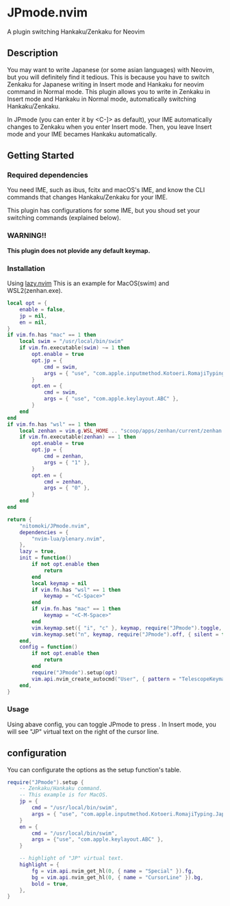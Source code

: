 # JPmode.nvim
A plugin switching Hankaku/Zenkaku for Neovim

## Description

You may want to write Japanese (or some asian languages) with Neovim, but you will definitely find it tedious.
This is because you have to switch Zenkaku for Japanese writing in Insert mode and Hankaku for neovim command in Normal mode.
This plugin allows you to write in Zenkaku in Insert mode and Hankaku in Normal mode, automatically switching Hankaku/Zenkaku.

In JPmode (you can enter it by <C-]> as default), your IME automatically changes to Zenkaku when you enter Insert mode.
Then, you leave Insert mode and your IME becames Hankaku automatically.

## Getting Started

### Required dependencies
You need IME, such as ibus, fcitx and macOS's IME, and know the CLI commands that changes Hankaku/Zenkaku for your IME.

This plugin has configurations for some IME, but you shoud set your switching commands (explained below).

### WARNING!!
**This plugin does not plovide any default keymap.**

### Installation

Using [lazy.nvim](https://github.com/folke/lazy.nvim)
This is an example for MacOS(swim) and WSL2(zenhan.exe).
```lua
local opt = {
    enable = false,
    jp = nil,
    en = nil,
}
if vim.fn.has "mac" == 1 then
    local swim = "/usr/local/bin/swim"
    if vim.fn.executable(swim) ~= 1 then
        opt.enable = true
        opt.jp = {
            cmd = swim,
            args = { "use", "com.apple.inputmethod.Kotoeri.RomajiTyping.Japanese" },
        }
        opt.en = {
            cmd = swim,
            args = { "use", "com.apple.keylayout.ABC" },
        }
    end
end
if vim.fn.has "wsl" == 1 then
    local zenhan = vim.g.WSL_HOME .. "scoop/apps/zenhan/current/zenhan.exe"
    if vim.fn.executable(zenhan) == 1 then
        opt.enable = true
        opt.jp = {
            cmd = zenhan,
            args = { "1" },
        }
        opt.en = {
            cmd = zenhan,
            args = { "0" },
        }
    end
end

return {
    "nitomoki/JPmode.nvim",
    dependencies = {
        "nvim-lua/plenary.nvim",
    },
    lazy = true,
    init = function()
        if not opt.enable then
            return
        end
        local keymap = nil
        if vim.fn.has "wsl" == 1 then
            keymap = "<C-Space>"
        end
        if vim.fn.has "mac" == 1 then
            keymap = "<C-M-Space>"
        end
        vim.keymap.set({ "i", "c" }, keymap, require("JPmode").toggle, { silent = true, noremap = true })
        vim.keymap.set("n", keymap, require("JPmode").off, { silent = true, noremap = true })
    end,
    config = function()
        if not opt.enable then
            return
        end
        require("JPmode").setup(opt)
        vim.api.nvim_create_autocmd("User", { pattern = "TelescopeKeymap", callback = require("JPmode").off })
    end,
}
```

### Usage
Using abave config, you can toggle JPmode to press <C-Space>.
In Insert mode, you will see "JP" virtual text on the right of the cursor line.

## configuration
You can configurate the options as the setup function's table.
```lua
require("JPmode").setup {
    -- Zenkaku/Hankaku command.
    -- This example is for MacOS.
    jp = {
        cmd = "/usr/local/bin/swim",
        args = { "use", "com.apple.inputmethod.Kotoeri.RomajiTyping.Japanese" },
    }
    en = {
        cmd = "/usr/local/bin/swim",
        args = {"use", "com.apple.keylayout.ABC" },
    }

    -- highlight of "JP" virtual text.
    highlight = {
        fg = vim.api.nvim_get_hl(0, { name = "Special" }).fg,
        bg = vim.api.nvim_get_hl(0, { name = "CursorLine" }).bg,
        bold = true,
    },
}
```
